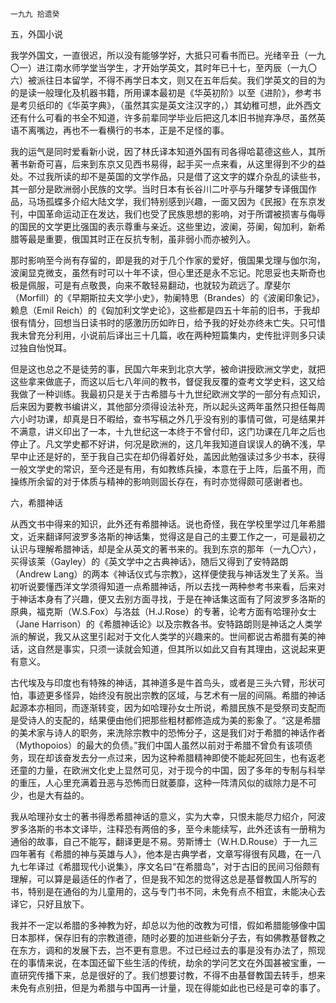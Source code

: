     一九九 拾遗癸 

   五，外国小说

   我学外国文，一直很迟，所以没有能够学好，大抵只可看书而已。光绪辛丑（一九〇一）进江南水师学堂当学生，才开始学英文，其时年已十七，至丙辰（一九〇六）被派往日本留学，不得不再学日本文，则又在五年后矣。我们学英文的目的为的是读一般理化及机器书籍，所用课本最初是《华英初阶》以至《进阶》，参考书是考贝纸印的《华英字典》，（虽然其实是英文注汉字的，）其幼稚可想，此外西文还有什么可看的书全不知道，许多前辈同学毕业后把这几本旧书抛弃净尽，虽然英语不离嘴边，再也不一看横行的书本，正是不足怪的事。

   我的运气是同时爱看新小说，因了林氏译本知道外国有司各得哈葛德这些人，其所著书新奇可喜，后来到东京又见西书易得，起手买一点来看，从这里得到不少的益处。不过我所读的却不是英国的文学作品，只是借了这文字的媒介杂乱的读些书，其一部分是欧洲弱小民族的文学。当时日本有长谷川二叶亭与升曙梦专译俄国作品，马场孤蝶多介绍大陆文学，我们特别感到兴趣，一面又因为《民报》在东京发刊，中国革命运动正在发达，我们也受了民族思想的影响，对于所谓被损害与侮辱的国民的文学更比强国的表示尊重与亲近。这些里边，波阑，芬阑，匈加利，新希腊等最是重要，俄国其时正在反抗专制，虽非弱小而亦被列入。

   那时影响至今尚有存留的，即是我的对于几个作家的爱好，俄国果戈理与伽尔洵，波阑显克微支，虽然有时可以十年不读，但心里还是永不忘记。陀思妥也夫斯奇也极是佩服，可是有点敬畏，向来不敢轻易翻动，也就较为疏远了。摩斐尔（Morfill）的《早期斯拉夫文学小史》，勃阑特思（Brandes）的《波阑印象记》，赖息（Emil Reich）的《匈加利文学史论》，这些都是四五十年前的旧书，于我却很有情分，回想当日读书时的感激历历如昨日，给予我的好处亦终未亡失。只可惜我未曾充分利用，小说前后译出三十几篇，收在两种短篇集内，史传批评则多只读过独自怡悦耳。

   但是这也总之不是徒劳的事，民国六年来到北京大学，被命讲授欧洲文学史，就把这些拿来做底子，而这以后七八年间的教书，督促我反覆的查考文学史料，这又给我做了一种训练。我最初只是关于古希腊与十九世纪欧洲文学的一部分有点知识，后来因为要教书编讲义，其他部分须得设法补充，所以起头这两年虽然只担任每周六小时功课，却真是日不暇给，查书写稿之外几乎没有别的事情可做，可是结果并不满意，讲义印出了一本，十九世纪这一本终于不曾付印，这门功课在几年之后也停止了。凡文学史都不好讲，何况是欧洲的，这几年我知道自误误人的确不浅，早早中止还是好的，至于我自己实在却仍得着好处，盖因此勉强读过多少书本，获得一般文学史的常识，至今还是有用，有如教练兵操，本意在于上阵，后虽不用，而操练所余留的对于体质与精神的影响则固长存在，有时亦觉得颇可感谢者也。

   六，希腊神话

   从西文书中得来的知识，此外还有希腊神话。说也奇怪，我在学校里学过几年希腊文，近来翻译阿波罗多洛斯的神话集，觉得这是自己的主要工作之一，可是最初之认识与理解希腊神话，却是全从英文的著书来的。我到东京的那年（一九〇六），买得该莱（Gayley）的《英文学中之古典神话》，随后又得到了安特路朗（Andrew Lang）的两本《神话仪式与宗教》，这样便使我与神话发生了关系。当初听说要懂西洋文学须得知道一点希腊神话，所以去找一两种参考书来看，后来对于神话本身有了兴趣，便又去别方面寻找，于是在神话集这面有了阿波罗多洛斯的原典，福克斯（W.S.Fox）与洛兹（H.J.Rose）的专著，论考方面有哈理孙女士（Jane Harrison）的《希腊神话论》以及宗教各书。安特路朗则是神话之人类学派的解说，我又从这里引起对于文化人类学的兴趣来的。世间都说古希腊有美的神话，这自然是事实，只须一读就会知道，但其所以如此又自有其理由，这说起来更有意义。

   古代埃及与印度也有特殊的神话，其神道多是牛首鸟头，或者是三头六臂，形状可怕，事迹更多怪异，始终没有脱出宗教的区域，与艺术有一层的间隔。希腊的神话起源本亦相同，而逐渐转变，因为如哈理孙女士所说，希腊民族不是受祭司支配而是受诗人的支配的，结果便由他们把那些粗材都修造成为美的影象了。“这是希腊的美术家与诗人的职务，来洗除宗教中的恐怖分子，这是我们对于希腊的神话作者（Mythopoios）的最大的负债。”我们中国人虽然以前对于希腊不曾负有该项债务，现在却该奋发去分一点过来，因为这种希腊精神即使不能起死回生，也有返老还童的力量，在欧洲文化史上显然可见，对于现今的中国，因了多年的专制与科举的重压，人心里充满着丑恶与恐怖而日就萎靡，这种一阵清风似的祓除力是不可少，也是大有益的。

   我从哈理孙女士的著书得悉希腊神话的意义，实为大幸，只恨未能尽力绍介，阿波罗多洛斯的书本文译毕，注释恐有两倍的多，至今未能续写，此外还该有一册稍为通俗的故事，自己不能写，翻译更是不易。劳斯博士（W.H.D.Rouse）于一九三四年著有《希腊的神与英雄与人》，他本是古典学者，文章写得很有风趣，在一八九七年译过《希腊现代小说集》，序文名曰“在希腊岛”，对于古旧的民间习俗颇有理解，可以算是最适任的作者了，但是我不知怎的觉得这总是基督教国人所写的书，特别是在通俗的为儿童用的，这与专门书不同，未免有点不相宜，未能决心去译它，只好且放下。

   我并不一定以希腊的多神教为好，却总以为他的改教为可惜，假如希腊能够像中国日本那样，保存旧有的宗教道德，随时必要的加进些新分子去，有如佛教基督教之在东方，调和的发展下去，岂不更有意思。不过已经过去的事是没有办法了，照现在的事情来说，在本国还留下些生活的传统，劫余的学问艺文在外国甚被宝重，一直研究传播下来，总是很好的了。我们想要讨教，不得不由基督教国去转手，想来未免有点别扭，但是为希腊与中国再一计量，现在得能如此也已经是可幸的事了。

